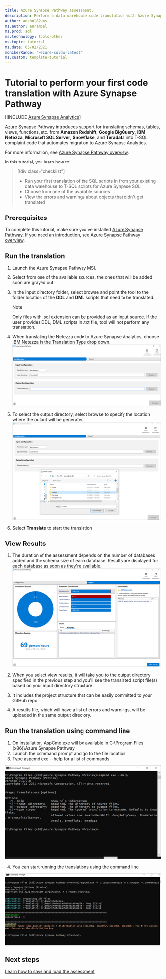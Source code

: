 ```yaml
---
title: Azure Synapse Pathway assessment.
description: Perform a data warehouse code translation with Azure Synapse Pathway 
author: anshul82-ms
ms.author: anrampal
ms.prod: sql
ms.technology: tools-other
ms.topic: tutorial 
ms.date: 03/02/2021
monikerRange: "=azure-sqldw-latest"
ms.custom: template-tutorial 
---
```


# Tutorial to perform your first code translation with Azure Synapse Pathway
[!INCLUDE [Azure Synapse Analytics](../../includes/applies-to-version/asa.md)]

Azure Synapse Pathway introduces support for translating schemas, tables, views, functions, etc. from **Amazon Redshift**, **Google BigQuery**, **IBM Netezza**, **Microsoft SQL Server**, **Snowflake**, and **Teradata** into T-SQL complaint code that automates migration to Azure Synapse Analytics.

For more information, see [Azure Synapse Pathway overview](azure-synapse-pathway-overview.md).

In this tutorial, you learn how to:

> [!div class="checklist"]
> * Run your first translation of the SQL scripts in from your existing data warehouse to T-SQL scripts for Azure Synpase SQL 
> * Choose from one of the available sources
> * View the errors and warnings about objects that didn't get translated

## Prerequisites

To complete this tutorial, make sure you've installed [Azure Synapse Pathway](synapse-pathway-download.md). If you need an introduction, see [Azure Synapse Pathway overview](azure-synapse-pathway-overview.md).

## Run the translation

1. Launch the Azure Synapse Pathway MSI. 

1. Select from one of the available sources, the ones that will be added soon are grayed out.
1. In the Input directory folder, select browse and point the tool to the folder location of the **DDL** and **DML** scripts that need to be translated.

    > [!Note]
    > Only files with .sql extension can be provided as an input source. If the user provides DDL, DML scripts in .txt file, tool will not perform any translation.

1. When translating the Netezza code to Azure Synapse Analytics, choose IBM Netezza in the Translation Type drop down.
  ![Azure Synapse assessment input.](./media/synapse-pathway-assessment/assessment-input.png)

1. To select the output directory, select browse to specify the location where the output will be generated.
 ![Azure Synapse output directory.](./media/synapse-pathway-assessment/output-directory.png)

1. Select **Translate** to start the translation

## View Results

1. The duration of the assessment depends on the number of databases added and the schema size of each database. Results are displayed for each database as soon as they're available.
 ![Azure Synapse assessment report.](./media/synapse-pathway-assessment/assessment-report-rendering.png)

1. When you select view results, it will take you to the output directory specified in the previous step and you'll see the translated script file(s) based on your input directory structure.

1. It includes the project structure that can be easily committed to your GitHub repo.
  
1. A results file, which will have a list of errors and warnings, will be uploaded in the same output directory.

## Run the translation using command line
1. On installation, AspCmd.exe will be available in C:\Program Files (x86)\Azure Synapse Pathway
1. Launch the command prompt and go to the file location 
1. Type aspcmd.exe --help for a list of commands

  ![Azure Synapse assessment command line help commands.](./media/synapse-pathway-assessment/command-line-help.png)


4. You can start running the translations using the command line

 ![Azure Synapse assessment using command line.](./media/synapse-pathway-assessment/command-line-assessment.png)

## Next steps

[Learn how to save and load the assessment](tutorial-save-load-assessment.md)
